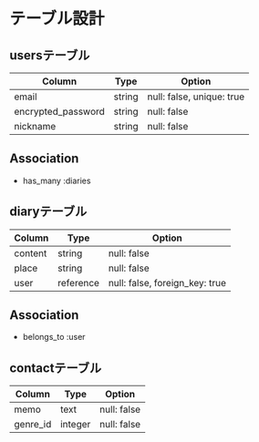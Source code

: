 # テーブル設計


## usersテーブル

| Column             | Type   | Option                      |
| ------------------ | -----  | ------------------------    |
| email              | string | null: false, unique: true   |
| encrypted_password | string | null: false                 |
| nickname           | string | null: false                 |

## Association

- has_many :diaries


## diaryテーブル


| Column             | Type      | Option                             |
| ------------------ | -----     | ------------------------------     |
| content            | string    | null: false                        |
| place              | string    | null: false                        |
| user               | reference | null: false, foreign_key: true     |

## Association

- belongs_to :user

## contactテーブル


| Column             | Type      | Option                             |
| ------------------ | -----     | ------------------------------     |
| memo               | text      | null: false                        |
| genre_id           | integer   | null: false                        |

